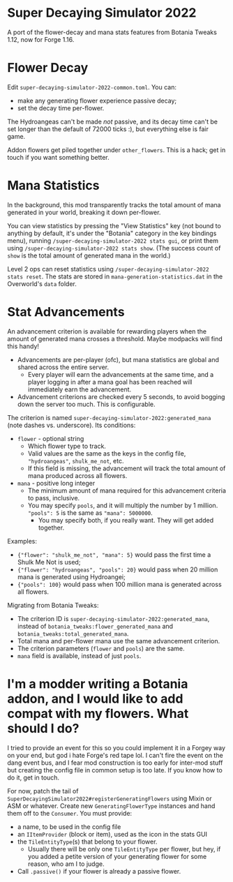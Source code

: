 # Super Decaying Simulator 2022

A port of the flower-decay and mana stats features from Botania Tweaks 1.12, now for Forge 1.16.

# Flower Decay

Edit `super-decaying-simulator-2022-common.toml`. You can:

* make any generating flower experience passive decay;
* set the decay time per-flower.

The Hydroangeas can't be made *not* passive, and its decay time can't be set longer than the default of 72000 ticks :), but everything else is fair game.

Addon flowers get piled together under `other_flowers`. This is a hack; get in touch if you want something better.

# Mana Statistics

In the background, this mod transparently tracks the total amount of mana generated in your world, breaking it down per-flower.

You can view statistics by pressing the "View Statistics" key (not bound to anything by default, it's under the "Botania" category in the key bindings menu), running `/super-decaying-simulator-2022 stats gui`, or print them using `/super-decaying-simulator-2022 stats show`. (The success count of `show` is the total amount of generated mana in the world.)

Level 2 ops can reset statistics using `/super-decaying-simulator-2022 stats reset`. The stats are stored in `mana-generation-statistics.dat` in the Overworld's `data` folder.

# Stat Advancements

An advancement criterion is available for rewarding players when the amount of generated mana crosses a threshold. Maybe modpacks will find this handy!

* Advancements are per-player (ofc), but mana statistics are global and shared across the entire server.
  * Every player will earn the advancements at the same time, and a player logging in after a mana goal has been reached will immediately earn the advancement.
* Advancement criterions are checked every 5 seconds, to avoid bogging down the server too much. This is configurable.

The criterion is named `super-decaying-simulator-2022:generated_mana` (note dashes vs. underscore). Its conditions:

* `flower` - optional string
  * Which flower type to track.
  * Valid values are the same as the keys in the config file, `"hydroangeas"`, `shulk_me_not`, etc.
  * If this field is missing, the advancement will track the total amount of mana produced across all flowers.
* `mana` - positive long integer
  * The minimum amount of mana required for this advancement criteria to pass, inclusive.
  * You may specify `pools`, and it will multiply the number by 1 million. `"pools": 5` is the same as `"mana": 5000000`.
    * You may specify both, if you really want. They will get added together.

Examples:

* `{"flower": "shulk_me_not", "mana": 5}` would pass the first time a Shulk Me Not is used;
* `{"flower": "hydroangeas", "pools": 20}` would pass when 20 million mana is generated using Hydroangei;
* `{"pools": 100}` would pass when 100 million mana is generated across all flowers.

Migrating from Botania Tweaks:

* The criterion ID is `super-decaying-simulator-2022:generated_mana`, instead of `botania_tweaks:flower_generated_mana` and `botania_tweaks:total_generated_mana`.
* Total mana and per-flower mana use the same advancement criterion.
* The criterion parameters (`flower` and `pools`) are the same.
* `mana` field is available, instead of just `pools`.

# I'm a modder writing a Botania addon, and I would like to add compat with my flowers. What should I do?

I tried to provide an event for this so you could implement it in a Forgey way on your end, but god i hate Forge's red tape lol. I can't fire the event on the dang event bus, and I fear mod construction is too early for inter-mod stuff but creating the config file in common setup is too late. If you know how to do it, get in touch.

For now, patch the tail of `SuperDecayingSimulator2022#registerGeneratingFlowers` using Mixin or ASM or whatever. Create new `GeneratingFlowerType` instances and hand them off to the `Consumer`. You must provide:

* a name, to be used in the config file
* an `IItemProvider` (block or item), used as the icon in the stats GUI
* the `TileEntityType`(s) that belong to your flower.
  * Usually there will be only one `TileEntityType` per flower, but hey, if you added a petite version of your generating flower for some reason, who am I to judge.
* Call `.passive()` if your flower is already a passive flower.